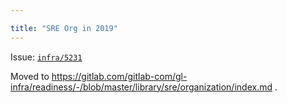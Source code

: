 ```yaml
---

title: "SRE Org in 2019"
---
```








Issue: [`infra/5231`](https://gitlab.com/gitlab-com/gl-infra/infrastructure/issues/6210)

Moved to https://gitlab.com/gitlab-com/gl-infra/readiness/-/blob/master/library/sre/organization/index.md .
